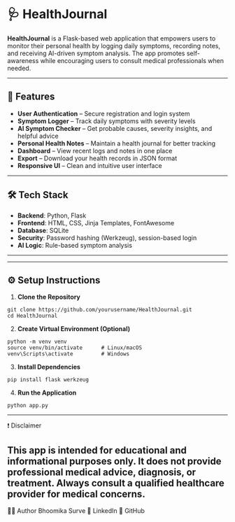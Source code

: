 # 🩺 HealthJournal

**HealthJournal** is a Flask-based web application that empowers users to monitor their personal health by logging daily symptoms, recording notes, and receiving AI-driven symptom analysis. The app promotes self-awareness while encouraging users to consult medical professionals when needed.

---

## 🚀 Features

- **User Authentication** – Secure registration and login system
- **Symptom Logger** – Track daily symptoms with severity levels
- **AI Symptom Checker** – Get probable causes, severity insights, and helpful advice
- **Personal Health Notes** – Maintain a health journal for better tracking
- **Dashboard** – View recent logs and notes in one place
- **Export** – Download your health records in JSON format
- **Responsive UI** – Clean and intuitive user interface

---

## 🛠️ Tech Stack

- **Backend**: Python, Flask
- **Frontend**: HTML, CSS, Jinja Templates, FontAwesome
- **Database**: SQLite
- **Security**: Password hashing (Werkzeug), session-based login
- **AI Logic**: Rule-based symptom analysis

---


---

## ⚙️ Setup Instructions

1. **Clone the Repository**
```
git clone https://github.com/yourusername/HealthJournal.git
cd HealthJournal
```
2. **Create Virtual Environment (Optional)**
```
python -m venv venv
source venv/bin/activate      # Linux/macOS
venv\Scripts\activate         # Windows
```
3. **Install Dependencies**
```
pip install flask werkzeug
```
4. **Run the Application**
```
python app.py
```
---
❗ Disclaimer

This app is intended for educational and informational purposes only. It does not provide professional medical advice, diagnosis, or treatment. Always consult a qualified healthcare provider for medical concerns.
---
👩‍💻 Author
Bhoomika Surve
🔗 LinkedIn
🐙 GitHub

